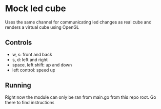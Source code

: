 # Mock led cube

Uses the same channel for communicating led changes as real cube and renders a virtual cube using OpenGL

## Controls

- w, s: front and back
- s, d: left and right
- space, left shift: up and down
- left control: speed up

## Running

Right now the module can only be ran from main.go from this repo root. Go there to find instructions

